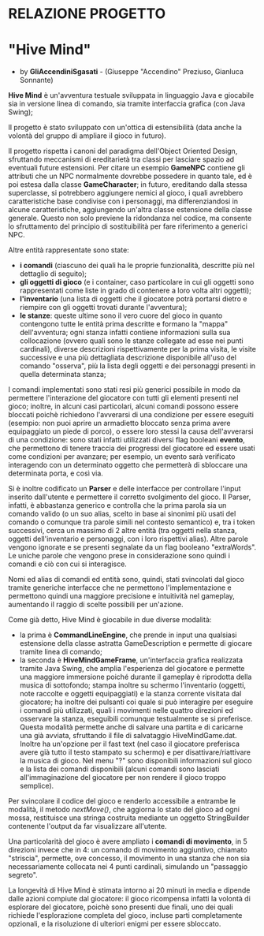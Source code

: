 # RELAZIONE PROGETTO  
  
# "Hive Mind"   
- by **GliAccendiniSgasati** - (Giuseppe "Accendino" Preziuso, Gianluca Sonnante)  
  
**Hive Mind** è un'avventura testuale sviluppata in linguaggio Java e giocabile sia in versione linea di comando, sia tramite interfaccia grafica (con Java Swing);  
  
Il progetto è stato sviluppato con un'ottica di estensibilità (data anche la volontà del gruppo di ampliare il gioco in futuro).
  
Il progetto rispetta i canoni del paradigma dell'Object Oriented Design, sfruttando meccanismi di ereditarietà tra classi per lasciare spazio ad eventuali future estensioni. Per citare un esempio **GameNPC** contiene gli attributi che un NPC normalmente dovrebbe possedere in quanto tale, ed è poi estesa dalla classe **GameCharacter**; in futuro, ereditando dalla stessa superclasse, si potrebbero aggiungere nemici al gioco, i quali avrebbero caratteristiche base condivise con i personaggi, ma differenziandosi in alcune caratteristiche, aggiungendo un'altra classe estensione della classe generale. 
Questo non solo previene la ridondanza nel codice, ma consente lo sfruttamento del principio di sostituibilità per fare riferimento a generici NPC.  
  
Altre entità rappresentate sono state:  
- **i comandi** (ciascuno dei quali ha le proprie funzionalità, descritte più nel dettaglio di seguito);  
- **gli oggetti di gioco** (e i container, caso particolare in cui gli oggetti sono rappresentati come liste in grado di contenere a loro volta altri oggetti);  
- **l'inventario** (una lista di oggetti che il giocatore potrà portarsi dietro e riempire con gli oggetti trovati durante l'avventura);  
- **le stanze**: queste ultime sono il vero cuore del gioco in quanto contengono tutte le entità prima descritte e formano la "mappa" dell'avventura; ogni stanza infatti contiene informazioni sulla sua collocazione (ovvero quali sono le stanze collegate ad esse nei punti cardinali), diverse descrizioni rispettivamente per la prima visita, le visite successive e una più dettagliata descrizione disponibile all'uso del comando "osserva", più la lista degli oggetti e dei personaggi presenti in quella determinata stanza;  
  
I comandi implementati sono stati resi più generici possibile in modo da permettere l'interazione del giocatore con tutti gli elementi presenti nel gioco; inoltre, in alcuni casi particolari, alcuni comandi possono essere bloccati poichè richiedono l'avverarsi di una condizione per essere eseguiti (esempio: non puoi aprire un armadietto bloccato senza prima avere equipaggiato un piede di porco), o essere loro stessi la causa dell'avverarsi di una condizione: sono stati infatti utilizzati diversi flag booleani **evento**, che permettono di tenere traccia dei progressi del giocatore ed essere usati come condizioni per avanzare; per esempio, un evento sarà verificato interagendo con un determinato oggetto che permetterà di sbloccare una determinata porta, e così via.  
  
Si è inoltre codificato un **Parser** e delle interfacce per controllare l'input inserito dall'utente e permettere il corretto svolgimento del gioco. Il Parser, infatti, è abbastanza generico e controlla che la prima parola sia un comando valido (o un suo alias, scelto in base ai sinonimi più usati del comando o comunque tra parole simili nel contesto semantico) e, tra i token successivi, cerca un massimo di 2 altre entità (tra oggetti nella stanza, oggetti dell'inventario e personaggi, con i loro rispettivi alias). Altre parole vengono ignorate e se presenti segnalate da un flag booleano "extraWords". Le uniche parole che vengono prese in considerazione sono quindi i comandi e ciò con cui si interagisce.  
  
Nomi ed alias di comandi ed entità sono, quindi, stati svincolati dal gioco tramite generiche interfacce che ne permettono l'implementazione e permettono quindi una maggiore precisione e intuitività nel gameplay, aumentando il raggio di scelte possibili per un'azione.  
  
Come già detto, Hive Mind è giocabile in due diverse modalità:
- la prima è **CommandLineEngine**, che prende in input una qualsiasi estensione della classe astratta GameDescription e permette di giocare tramite linea di comando;  
- la seconda è **HiveMindGameFrame**, un'interfaccia grafica realizzata tramite Java Swing, che amplia l'esperienza del giocatore e permette una maggiore immersione poiché durante il gameplay è riprodotta della musica di sottofondo; stampa inoltre su schermo l'inventario (oggetti, note raccolte e oggetti equipaggiati) e la stanza corrente visitata dal giocatore; ha inoltre dei pulsanti coi quale si può interagire per eseguire i comandi più utilizzati, quali i movimenti nelle quattro direzioni ed osservare la stanza, eseguibili comunque testualmente se si preferisce. Questa modalità permette anche di salvare una partita e di caricarne una già avviata, sfruttando il file di salvataggio HiveMindGame.dat. Inoltre ha un'opzione per il fast text (nel caso il giocatore preferisca avere già tutto il testo stampato su schermo) e per disattivare/riattivare la musica di gioco. Nel menu "?" sono disponibili informazioni sul gioco e la lista dei comandi disponibili (alcuni comandi sono lasciati all'immaginazione del giocatore per non rendere il gioco troppo semplice).
 
Per svincolare il codice del gioco e renderlo accessibile a entrambe le modalità, il metodo *nextMove()*, che aggiorna lo stato del gioco ad ogni mossa,  restituisce una stringa costruita mediante un oggetto StringBuilder contenente l'output da far visualizzare all'utente.  
  
Una particolarità del gioco è avere ampliato i **comandi di movimento**, in 5 direzioni invece che in 4: un comando di movimento aggiuntivo, chiamato "striscia", permette, ove concesso, il movimento in una stanza che non sia necessariamente collocata nei 4 punti cardinali, simulando un "passaggio segreto".
  
La longevità di Hive Mind è stimata intorno ai 20 minuti in media e dipende dalle azioni compiute dal giocatore: il gioco ricompensa infatti la volontà di esplorare del giocatore, poichè sono presenti due finali, uno dei quali richiede l'esplorazione completa del gioco, incluse parti completamente opzionali, e la risoluzione di ulteriori enigmi per essere sbloccato. 
